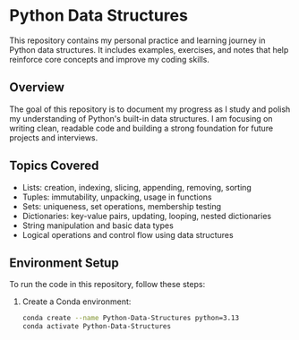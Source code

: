 # Python Data Structures

This repository contains my personal practice and learning journey in Python data structures. It includes examples, exercises, and notes that help reinforce core concepts and improve my coding skills.

## Overview

The goal of this repository is to document my progress as I study and polish my understanding of Python's built-in data structures. I am focusing on writing clean, readable code and building a strong foundation for future projects and interviews.

## Topics Covered

- Lists: creation, indexing, slicing, appending, removing, sorting
- Tuples: immutability, unpacking, usage in functions
- Sets: uniqueness, set operations, membership testing
- Dictionaries: key-value pairs, updating, looping, nested dictionaries
- String manipulation and basic data types
- Logical operations and control flow using data structures

## Environment Setup

To run the code in this repository, follow these steps:

1. Create a Conda environment:
   ```bash
   conda create --name Python-Data-Structures python=3.13
   conda activate Python-Data-Structures
